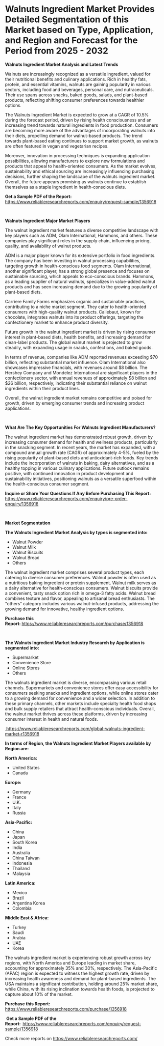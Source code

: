 <p><h1>Walnuts Ingredient Market Provides Detailed Segmentation of this Market based on Type, Application, and Region and Forecast for the Period from 2025 - 2032</h1></p><p><strong>Walnuts Ingredient Market Analysis and Latest Trends</strong></p>
<p><p>Walnuts are increasingly recognized as a versatile ingredient, valued for their nutritional benefits and culinary applications. Rich in healthy fats, protein, and essential vitamins, walnuts are gaining popularity in various sectors, including food and beverages, personal care, and nutraceuticals. Their use spans across snacks, baked goods, salads, and plant-based products, reflecting shifting consumer preferences towards healthier options.</p><p>The Walnuts Ingredient Market is expected to grow at a CAGR of 10.5% during the forecast period, driven by rising health consciousness and an increasing trend towards natural ingredients in food production. Consumers are becoming more aware of the advantages of incorporating walnuts into their diets, propelling demand for walnut-based products. The trend towards plant-based eating continues to support market growth, as walnuts are often featured in vegan and vegetarian recipes. </p><p>Moreover, innovation in processing techniques is expanding application possibilities, allowing manufacturers to explore new formulations and products that appeal to health-oriented consumers. As the market evolves, sustainability and ethical sourcing are increasingly influencing purchasing decisions, further shaping the landscape of the walnuts ingredient market. Overall, the future appears promising as walnuts continue to establish themselves as a staple ingredient in health-conscious diets.</p></p>
<p><strong>Get a Sample PDF of the Report:&nbsp;</strong> <a href="https://www.reliableresearchreports.com/enquiry/request-sample/1356918?utm_campaign=2296&utm_medium=2&utm_source=Github&utm_content=ia&utm_term=07042025&utm_id=walnuts-ingredient">https://www.reliableresearchreports.com/enquiry/request-sample/1356918</a></p>
<p>&nbsp;</p>
<p><strong>Walnuts Ingredient Major Market Players</strong></p>
<p><p>The walnut ingredient market features a diverse competitive landscape with key players such as ADM, Olam International, Hammons, and others. These companies play significant roles in the supply chain, influencing pricing, quality, and availability of walnut products.</p><p>ADM is a major player known for its extensive portfolio in food ingredients. The company has been investing in walnut processing capabilities, targeting growth in health-conscious food segments. Olam International, another significant player, has a strong global presence and focuses on sustainable sourcing, which appeals to eco-conscious brands. Hammons, as a leading supplier of natural walnuts, specializes in value-added walnut products and has seen increasing demand due to the growing popularity of plant-based diets.</p><p>Carriere Family Farms emphasizes organic and sustainable practices, contributing to a niche market segment. They cater to health-oriented consumers with high-quality walnut products. Callebaut, known for chocolate, integrates walnuts into its product offerings, targeting the confectionery market to enhance product diversity.</p><p>Future growth in the walnut ingredient market is driven by rising consumer interest in plant-based diets, health benefits, and increasing demand for clean-label products. The global walnut market is projected to grow steadily, with expanding usage in snacks, confections, and baked goods.</p><p>In terms of revenue, companies like ADM reported revenues exceeding $70 billion, reflecting substantial market influence. Olam International also showcases impressive financials, with revenues around $8 billion. The Hershey Company and Mondelez International are significant players in the confectionery sector, with annual revenues of approximately $8 billion and $26 billion, respectively, indicating their substantial reliance on walnut ingredients within their product lines. </p><p>Overall, the walnut ingredient market remains competitive and poised for growth, driven by emerging consumer trends and increasing product applications.</p></p>
<p>&nbsp;</p>
<p><strong>What Are The Key Opportunities For Walnuts Ingredient Manufacturers?</strong></p>
<p><p>The walnut ingredient market has demonstrated robust growth, driven by increasing consumer demand for health and wellness products, particularly in the snacking segment. In recent years, the market has expanded, with a compound annual growth rate (CAGR) of approximately 4-5%, fueled by the rising popularity of plant-based diets and antioxidant-rich foods. Key trends include the incorporation of walnuts in baking, dairy alternatives, and as a healthy topping in various culinary applications. Future outlook remains positive, with continued innovation in product development and sustainability initiatives, positioning walnuts as a versatile superfood within the health-conscious consumer segment.</p></p>
<p><strong>Inquire or Share Your Questions If Any Before Purchasing This Report:</strong> <a href="https://www.reliableresearchreports.com/enquiry/pre-order-enquiry/1356918?utm_campaign=2296&utm_medium=2&utm_source=Github&utm_content=ia&utm_term=07042025&utm_id=walnuts-ingredient">https://www.reliableresearchreports.com/enquiry/pre-order-enquiry/1356918</a></p>
<p>&nbsp;</p>
<p><strong>Market Segmentation</strong></p>
<p><strong>The Walnuts Ingredient Market Analysis by types is segmented into:</strong></p>
<p><ul><li>Walnut Powder</li><li>Walnut Milk</li><li>Walnut Biscuits</li><li>Walnut Bread</li><li>Others</li></ul></p>
<p><p>The walnut ingredient market comprises several product types, each catering to diverse consumer preferences. Walnut powder is often used as a nutritious baking ingredient or protein supplement. Walnut milk serves as a dairy alternative for health-conscious consumers. Walnut biscuits provide a convenient, tasty snack option rich in omega-3 fatty acids. Walnut bread combines texture and flavor, appealing to artisanal bread enthusiasts. The "others" category includes various walnut-infused products, addressing the growing demand for innovative, healthy ingredient options.</p></p>
<p><strong>Purchase this Report:&nbsp;</strong><a href="https://www.reliableresearchreports.com/purchase/1356918?utm_campaign=2296&utm_medium=2&utm_source=Github&utm_content=ia&utm_term=07042025&utm_id=walnuts-ingredient">https://www.reliableresearchreports.com/purchase/1356918</a></p>
<p>&nbsp;</p>
<p><strong>The Walnuts Ingredient Market Industry Research by Application is segmented into:</strong></p>
<p><ul><li>Supermarket</li><li>Convenience Store</li><li>Online Stores</li><li>Others</li></ul></p>
<p><p>The walnuts ingredient market is diverse, encompassing various retail channels. Supermarkets and convenience stores offer easy accessibility for consumers seeking snacks and ingredient options, while online stores cater to a growing demand for convenience and a wider selection. In addition to these primary channels, other markets include specialty health food shops and bulk supply retailers that attract health-conscious individuals. Overall, the walnut market thrives across these platforms, driven by increasing consumer interest in health and natural foods.</p></p>
<p><a href="https://www.reliableresearchreports.com/global-walnuts-ingredient-market-r1356918?utm_campaign=2296&utm_medium=2&utm_source=Github&utm_content=ia&utm_term=07042025&utm_id=walnuts-ingredient">&nbsp;https://www.reliableresearchreports.com/global-walnuts-ingredient-market-r1356918</a></p>
<p><strong>In terms of Region, the Walnuts Ingredient Market Players available by Region are:</strong></p>
<p>
    <p> <strong> North America: </strong>
        <ul>
            <li>United States</li>
            <li>Canada</li>
        </ul>
        </p> 
    <p> <strong> Europe: </strong>
        <ul>
            <li>Germany</li>
            <li>France</li>
            <li>U.K.</li>
            <li>Italy</li>
            <li>Russia</li>
        </ul>
        </p> 
    <p> <strong> Asia-Pacific: </strong>
        <ul>
            <li>China</li>
            <li>Japan</li>
            <li>South Korea</li>
            <li>India</li>
            <li>Australia</li>
            <li>China Taiwan</li>
            <li>Indonesia</li>
            <li>Thailand</li>
            <li>Malaysia</li>
        </ul>
        </p> 
    <p> <strong> Latin America: </strong>
        <ul>
            <li>Mexico</li>
            <li>Brazil</li>
            <li>Argentina Korea</li>
            <li>Colombia</li>
        </ul>
        </p> 
    <p> <strong> Middle East & Africa: </strong>
        <ul>
            <li>Turkey</li>
            <li>Saudi</li>
            <li>Arabia</li>
            <li>UAE</li>
            <li>Korea</li>
        </ul>
    </p>
    </p>
<p><p>The walnuts ingredient market is experiencing robust growth across key regions, with North America and Europe leading in market share, accounting for approximately 35% and 30%, respectively. The Asia-Pacific (APAC) region is expected to witness the highest growth rate, driven by increasing health awareness and demand for plant-based ingredients. The USA maintains a significant contribution, holding around 25% market share, while China, with its rising inclination towards health foods, is projected to capture about 10% of the market.</p></p>
<p><strong>Purchase this Report: </strong><a href="https://www.reliableresearchreports.com/purchase/1356918?utm_campaign=2296&utm_medium=2&utm_source=Github&utm_content=ia&utm_term=07042025&utm_id=walnuts-ingredient">https://www.reliableresearchreports.com/purchase/1356918</a></p>
<p>&nbsp;<strong>Get a Sample PDF of the Report:&nbsp;&nbsp;</strong><a href="https://www.reliableresearchreports.com/enquiry/request-sample/1356918?utm_campaign=2296&utm_medium=2&utm_source=Github&utm_content=ia&utm_term=07042025&utm_id=walnuts-ingredient">https://www.reliableresearchreports.com/enquiry/request-sample/1356918</a></p>
<p><strong></strong></p>
<p>Check more reports on <a href="https://www.reliableresearchreports.com/?utm_campaign=2296&utm_medium=2&utm_source=Github&utm_content=ia&utm_term=07042025&utm_id=walnuts-ingredient">https://www.reliableresearchreports.com/</a></p>
